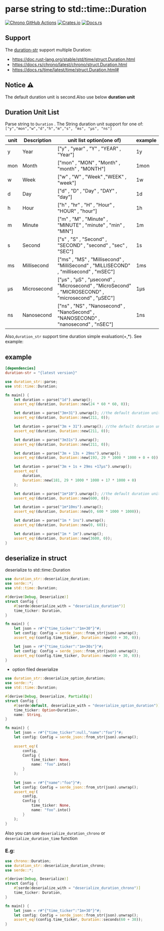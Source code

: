 # parse string to std::time::Duration

[![Chrono GitHub Actions](https://github.com/baoyachi/duration-str-rs/actions/workflows/check.yml/badge.svg)](https://github.com/baoyachi/duration-str-rs/actions?query=workflow%3Abuild)
[![Crates.io](https://img.shields.io/crates/v/duration-str.svg)](https://crates.io/crates/duration-str)
[![Docs.rs](https://docs.rs/duration-str/badge.svg)](https://docs.rs/duration-str)

## Support
The [duration-str](https://crates.io/crates/duration-str) support multiple Duration:
* https://doc.rust-lang.org/stable/std/time/struct.Duration.html
* https://docs.rs/chrono/latest/chrono/struct.Duration.html
* https://docs.rs/time/latest/time/struct.Duration.html#


## Notice ⚠️
The default duration unit is second.Also use below **duration unit**

## Duration Unit List

Parse string to `Duration` . The String duration unit support for one of:`["y","mon","w","d","h","m","s", "ms", "µs", "ns"]`

| unit | Description | unit list option(one of)                                                                           | example |
| ---- | ----------- |----------------------------------------------------------------------------------------------------| ------- |
| y    | Year        | ["y" , "year" , "Y" , "YEAR" , "Year"]                                                             | 1y      |
| mon  | Month       | ["mon" , "MON" , "Month" , "month" , "MONTH"]                                                      | 1mon    |
| w    | Week        | ["w" , "W" , "Week" ,"WEEK" , "week"]                                                              | 1w      |
| d    | Day         | ["d" , "D" , "Day" , "DAY" , "day"]                                                                | 1d      |
| h    | Hour        | ["h" , "hr" , "H" , "Hour" , "HOUR" , "hour"]                                                      | 1h      |
| m    | Minute      | ["m" , "M" , "Minute" , "MINUTE" , "minute" , "min" , "MIN"]                                       | 1m      |
| s    | Second      | ["s" , "S" , "Second" , "SECOND" , "second" , "sec" , "SEC"]                                       | 1s      |
| ms   | Millisecond | ["ms" , "MS" , "Millisecond" , "MilliSecond" , "MILLISECOND" , "millisecond" , "mSEC"]             | 1ms     |
| µs   | Microsecond | ["µs" , "µS" , "µsecond" , "Microsecond" , "MicroSecond" , "MICROSECOND" , "microsecond" , "µSEC"] | 1µs     |
| ns   | Nanosecond  | ["ns" , "NS" , "Nanosecond" , "NanoSecond" , "NANOSECOND" , "nanosecond" , "nSEC"]                 | 1ns     |

Also,`duration_str` support time duration simple evaluation(+,*). See example:


## example
```toml
[dependencies]
duration-str = "{latest version}" 
```

```rust
use duration_str::parse;
use std::time::Duration;

fn main() {
    let duration = parse("1d").unwrap();
    assert_eq!(duration, Duration::new(24 * 60 * 60, 0));

    let duration = parse("3m+31").unwrap(); //the default duration unit is second.
    assert_eq!(duration, Duration::new(211, 0));

    let duration = parse("3m + 31").unwrap(); //the default duration unit is second.
    assert_eq!(duration, Duration::new(211, 0));

    let duration = parse("3m31s").unwrap();
    assert_eq!(duration, Duration::new(211, 0));

    let duration = parse("3m + 13s + 29ms").unwrap();
    assert_eq!(duration, Duration::new(193, 29 * 1000 * 1000 + 0 + 0));

    let duration = parse("3m + 1s + 29ms +17µs").unwrap();
    assert_eq!(
        duration,
        Duration::new(181, 29 * 1000 * 1000 + 17 * 1000 + 0)
    );

    let duration = parse("1m*10").unwrap(); //the default duration unit is second.
    assert_eq!(duration, Duration::new(600, 0));

    let duration = parse("1m*10ms").unwrap();
    assert_eq!(duration, Duration::new(0, 600 * 1000 * 1000));

    let duration = parse("1m * 1ns").unwrap();
    assert_eq!(duration, Duration::new(0, 60));

    let duration = parse("1m * 1m").unwrap();
    assert_eq!(duration, Duration::new(3600, 0));
}
```

## deserialize in struct
deserialize to std::time::Duration

```rust
use duration_str::deserialize_duration;
use serde::*;
use std::time::Duration;

#[derive(Debug, Deserialize)]
struct Config {
    #[serde(deserialize_with = "deserialize_duration")]
    time_ticker: Duration,
}

fn main() {
    let json = r#"{"time_ticker":"1m+30"}"#;
    let config: Config = serde_json::from_str(json).unwrap();
    assert_eq!(config.time_ticker, Duration::new(60 + 30, 0));

    let json = r#"{"time_ticker":"1m+30s"}"#;
    let config: Config = serde_json::from_str(json).unwrap();
    assert_eq!(config.time_ticker, Duration::new(60 + 30, 0));
}
```

* option filed deserialize

```rust
use duration_str::deserialize_option_duration;
use serde::*;
use std::time::Duration;

#[derive(Debug, Deserialize, PartialEq)]
struct Config {
    #[serde(default, deserialize_with = "deserialize_option_duration")]
    time_ticker: Option<Duration>,
    name: String,
}

fn main() {
    let json = r#"{"time_ticker":null,"name":"foo"}"#;
    let config: Config = serde_json::from_str(json).unwrap();
    
    assert_eq!(
        config,
        Config {
            time_ticker: None,
            name: "foo".into()
        }
    );
    
    let json = r#"{"name":"foo"}"#;
    let config: Config = serde_json::from_str(json).unwrap();
    assert_eq!(
        config,
        Config {
            time_ticker: None,
            name: "foo".into()
        }
    );
}
```
Also you can use `deserialize_duration_chrono` or `deserialize_duration_time` function

### E.g:

```rust
use chrono::Duration;
use duration_str::deserialize_duration_chrono;
use serde::*;

#[derive(Debug, Deserialize)]
struct Config {
    #[serde(deserialize_with = "deserialize_duration_chrono")]
    time_ticker: Duration,
}

fn main() {
    let json = r#"{"time_ticker":"1m+30"}"#;
    let config: Config = serde_json::from_str(json).unwrap();
    assert_eq!(config.time_ticker, Duration::seconds(60 + 30));
}
```


